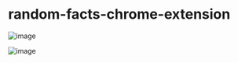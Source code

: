 # random-facts-chrome-extension

![image](https://user-images.githubusercontent.com/87371365/162858710-9963a469-a898-4929-8320-e863490ba958.png)

![image](https://user-images.githubusercontent.com/87371365/162858629-60f284db-ade2-4076-9b7a-412d744b6513.png)
